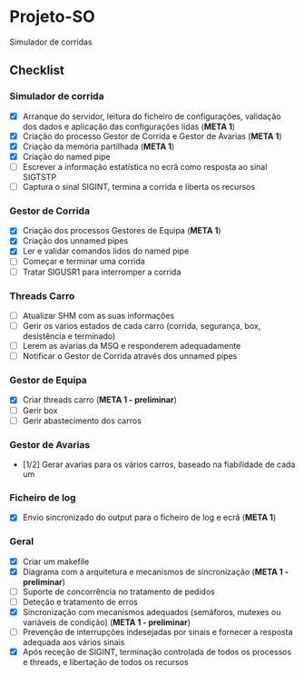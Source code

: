 # Projeto-SO
Simulador de corridas

## Checklist
### Simulador de corrida
- [X] Arranque do servidor, leitura do ficheiro de configurações, validação dos dados e aplicação das configurações lidas (**META 1**)
- [X] Criação	do processo	Gestor de	Corrida	e	Gestor de	Avarias (**META 1**)
- [X] Criação	da memória partilhada (**META 1**)
- [X] Criação	do named	pipe
- [ ] Escrever a informação	estatística	no ecrã como resposta	ao sinal SIGTSTP
- [ ] Captura	o	sinal	SIGINT, termina	a	corrida e	liberta	os recursos

### Gestor de Corrida
- [X] Criação	dos	processos	Gestores de Equipa (**META 1**)
- [X] Criação dos unnamed pipes
- [X] Ler e validar comandos lidos do named pipe
- [ ] Começar e terminar uma corrida
- [ ] Tratar SIGUSR1 para interromper a corrida

### Threads Carro
- [ ] Atualizar SHM com as suas informações
- [ ] Gerir os vários estados de cada carro (corrida, segurança, box, desistência e terminado)
- [ ] Lerem as avarias da MSQ e responderem adequadamente
- [ ] Notificar o Gestor de Corrida através dos unnamed pipes

### Gestor de Equipa
- [X] Criar threads carro (**META 1 - preliminar**)
- [ ] Gerir box
- [ ] Gerir abastecimento dos carros

### Gestor de Avarias
- [1/2] Gerar avarias para os vários carros, baseado na fiabilidade de cada um

### Ficheiro de log
- [X] Envio sincronizado do output para o ficheiro de log e ecrã (**META 1**)

### Geral
- [X] Criar um makefile
- [X] Diagrama com a arquitetura e mecanismos de sincronização (**META 1 - preliminar**)
- [ ] Suporte de concorrência no tratamento de pedidos
- [ ] Deteção e tratamento de erros
- [X] Sincronização com mecanismos adequados (semáforos, mutexes ou variáveis de condição) (**META 1 - preliminar**)
- [ ] Prevenção de interrupções indesejadas por sinais e fornecer a resposta adequada aos vários sinais
- [X] Após receção de SIGINT, terminação controlada de todos os processos e threads, e libertação de todos os recursos
